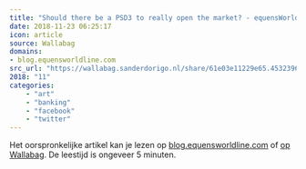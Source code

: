 ```yaml
---
title: "Should there be a PSD3 to really open the market? - equensWorldline blog"
date: 2018-11-23 06:25:17
icon: article
source: Wallabag
domains:
- blog.equensworldline.com
src_url: "https://wallabag.sanderdorigo.nl/share/61e03e11229e65.45323963"
2018: "11"
categories:
    - "art"
    - "banking"
    - "facebook"
    - "twitter"
---
```

Het oorspronkelijke artikel kan je lezen op [blog.equensworldline.com](https://blog.equensworldline.com/eu/2018/11/should-there-be-a-psd3-to-really-open-the-market/) of [op Wallabag](https://wallabag.sanderdorigo.nl/share/61e03e11229e65.45323963). De leestijd is ongeveer 5 minuten.
